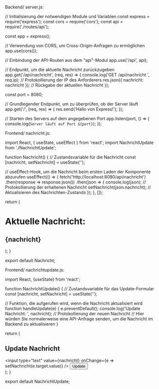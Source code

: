 Backend/ server.js:

// Initialisierung der notwendigen Module und Variablen
const express = require('express'); 
const cors = require('cors');
const api = require('./routes/api');

const app = express();

// Verwendung von CORS, um Cross-Origin-Anfragen zu ermöglichen
app.use(cors());

// Einbindung der API-Routen aus dem "api"-Modul
app.use('/api', api);

// Endpunkt, um die aktuelle Nachricht zurückzugeben
app.get('/api/nachricht', (req, res) => { 
  console.log('GET /api/nachricht ', req.ip); // Protokollierung der IP des Anforderers
  res.json({ nachricht: nachricht }); // Rückgabe der aktuellen Nachricht
});

const port = 8080; 

// Grundlegender Endpunkt, um zu überprüfen, ob der Server läuft
app.get('/', (req, res) => { 
  res.send('Hallo von Express!'); 
}); 

// Starten des Servers auf dem angegebenen Port
app.listen(port, () => { 
  console.log(`Server läuft auf Port ${port}`); 
}); 


Frontend/ nachricht.js:

import React, { useState, useEffect } from 'react';
import NachrichtUpdate from './NachrichtUpdate';

function Nachricht() {
  // Zustandsvariable für die Nachricht
  const [nachricht, setNachricht] = useState('');

  // useEffect-Hook, um die Nachricht beim ersten Laden der Komponente abzurufen
  useEffect(() => {
    fetch('http://localhost:8080/api/nachricht')
      .then(response => response.json())
      .then(json => {
        console.log(json); // Protokollierung der erhaltenen Nachricht
        setNachricht(json.nachricht); // Aktualisieren des Nachrichten-Zustands
      });
  }, []);

  return (
    <div className="Nachricht">
      <h1>Aktuelle Nachricht:</h1>
      <h2>{nachricht}</h2>
      <NachrichtUpdate />
    </div>
  );
}

export default Nachricht;

Frontend/ nachrichtupdate.js:

import React, {useState} from 'react';

function NachrichtUpdate() {
  // Zustandsvariable für das Update-Formular
  const [nachricht, setNachricht] = useState('');

  // Funktion, die aufgerufen wird, wenn die Nachricht aktualisiert wird
  function handleUpdate(e) {
    e.preventDefault();
    console.log('Update Nachricht: ', nachricht); // Protokollierung der neuen Nachricht
    // Hier würden Sie normalerweise eine API-Anfrage senden, um die Nachricht im Backend zu aktualisieren
  }

  return (
    <div className="NachrichtUpdate">
      <h2>Update Nachricht</h2>
      <input type="text" value={nachricht} onChange={e => setNachricht(e.target.value)} />
      <button onClick={handleUpdate}>Update</button>
    </div>
  );
}

export default NachrichtUpdate;





